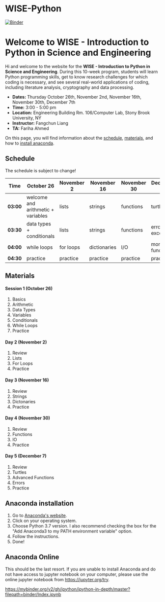# WISE-Python
[![Binder](https://mybinder.org/badge_logo.svg)](https://mybinder.org/v2/gh/harpolea/IACS_computes_2019/master)


# Welcome to WISE - Introduction to Python in Science and Engineering

Hi and welcome to the website for the **WISE - Introduction to Python in Science and Engineering**. During this 10-week program, students will learn Python programming skills, get to know research challenges for which coding is necessary, and see several real-world applications of coding, including literature analysis, cryptography and data processing. 

- **Dates:** Thursday October 26th, November 2nd, November 16th, November 30th, December 7th
- **Time:** 3:00 - 5:00 pm
- **Location:** Engineering Building Rm. 106/Computer Lab, Stony Brook University, NY
- **Instructor:** Fangchun Liang
- **TA:** Fariha Ahmed

On this page, you will find information about the [schedule](#schedule), [materials](#materials), and how to [install anaconda](#anaconda-installation).


## Schedule

The schedule is subject to change!

Time | October 26 | November 2 | November 16 | November 30 |  December 7
---------- | ---------- | ---------- | ---------- | ---------- | ----------
**03:00** | welcome and arithmetic + variables | lists | strings | functions | turtles
**03:30** | data types + conditionals | lists | strings | functions | errors + exceptions
**04:00** | while loops | for loops | dictionaries | I/O | more functions
**04:30** | practice | practice | practice | practice| practice



## Materials
#### Session 1 (October 26)
1. Basics
2. Arithmetic
3. Data Types
4. Variables
5. Conditionals
6. While Loops
7. Practice

#### Day 2 (November 2)
1. Review
2. Lists
3. For Loops
4. Practice

#### Day 3 (November 16)
1. Review
1. Strings
2. Dictonaries
7. Practice

#### Day 4 (November 30)
1. Review
1. Functions
2. IO
7. Practice

#### Day 5 (December 7)
1. Review
1. Turtles
2. Advanced Functions
3. Errors
7. Practice

## Anaconda installation

1. Go to [Anaconda's website](https://docs.anaconda.com/anaconda/install/).
2. Click on your operating system.
3. Choose Python 3.7 version. I also recommend checking the box for the "Add Anaconda3 to my PATH environment variable" option.
4. Follow the instructions. 
5. Done!

## Anaconda Online
This should be the last resort. If you are unable to install Anaconda and do not have access to jupyter notebook on your computer, please use the online jupyter notebook from https://jupyter.org/try.

https://mybinder.org/v2/gh/ipython/ipython-in-depth/master?filepath=binder/Index.ipynb
